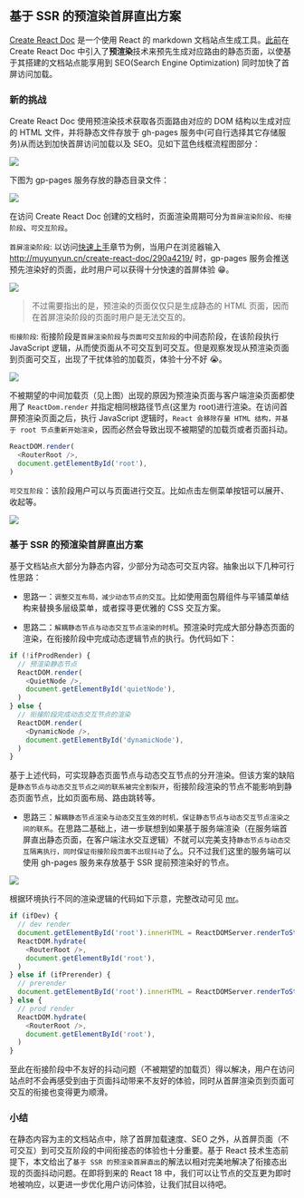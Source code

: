 <!--
abbrlink: g3v1c5bq
-->

## 基于 SSR 的预渲染首屏直出方案

[Create React Doc](https://github.com/MuYunyun/create-react-doc) 是一个使用 React 的 markdown 文档站点生成工具。[此前](http://muyunyun.cn/blog/ettzfags/)在 Create React Doc 中引入了**预渲染**技术来预先生成对应路由的静态页面，以使基于其搭建的文档站点能享用到 SEO(Search Engine Optimization) 同时加快了首屏访问加载。

### 新的挑战

Create React Doc 使用预渲染技术获取各页面路由对应的 DOM 结构以生成对应的 HTML 文件，并将静态文件存放于 gh-pages 服务中(可自行选择其它存储服务)从而达到加快首屏访问加载以及 SEO。见如下蓝色线框流程图部分：

![](http://with.muyunyun.cn/4f6fa055a7c5577eee39cafcdb53bfad.jpg-400)

下图为 gp-pages 服务存放的静态目录文件：

![](http://with.muyunyun.cn/4eaf5b05769b838bbe470176cf22e246.jpg-400)

在访问 Create React Doc 创建的文档时，页面渲染周期可分为`首屏渲染阶段`、`衔接阶段`、`可交互阶段`。

`首屏渲染阶段`: 以访问[快速上手](http://muyunyun.cn/create-react-doc/290a4219/)章节为例，当用户在浏览器输入 http://muyunyun.cn/create-react-doc/290a4219/ 时，gp-pages 服务会推送预先渲染好的页面，此时用户可以获得十分快速的首屏体验 😁。

![](http://with.muyunyun.cn/29a0df7a6788a1781c87d6bf4a35deae.jpg-400)

> 不过需要指出的是，预渲染的页面仅仅只是生成静态的 HTML 页面，因而在首屏渲染阶段的页面时用户是无法交互的。

`衔接阶段`: 衔接阶段是`首屏渲染阶段`与`页面可交互阶段`的中间态阶段，在该阶段执行 JavaScript 逻辑，从而使页面从不可交互到可交互。但是观察发现从预渲染页面到页面可交互，出现了干扰体验的加载页，体验十分不好 😭。

![](http://with.muyunyun.cn/56d89fdc818925754251729e0b61ba2c.jpg-400)

不被期望的中间加载页（见上图）出现的原因为预渲染页面与客户端渲染页面都使用了 `ReactDom.render` 并指定相同根路径节点(这里为 root)进行渲染。在访问首屏预渲染页面之后，执行 JavaScript 逻辑时，`React 会移除存量 HTML 结构，并基于 root 节点重新开始渲染`，因而必然会导致出现不被期望的加载页或者页面抖动。

```js
ReactDOM.render(
  <RouterRoot />,
  document.getElementById('root'),
)
```

`可交互阶段`：该阶段用户可以与页面进行交互。比如点击左侧菜单按钮可以展开、收起等。

![](http://with.muyunyun.cn/35a856670eb3f676f37a558e2be0d093.jpg-400)

### 基于 SSR 的预渲染首屏直出方案

基于文档站点大部分为静态内容，少部分为动态可交互内容。抽象出以下几种可行性思路：

* 思路一：`调整交互布局，减少动态节点的交互`。比如使用面包屑组件与平铺菜单结构来替换多层级菜单，或者探寻更优雅的 CSS 交互方案。

* 思路二：`解耦静态节点与动态交互节点渲染的时机`。预渲染时完成大部分静态页面的渲染，在衔接阶段中完成动态逻辑节点的执行。伪代码如下：

```js
if (!ifProdRender) {
  // 预渲染静态节点
  ReactDOM.render(
    <QuietNode />,
    document.getElementById('quietNode'),
  )
} else {
  // 衔接阶段完成动态交互节点的渲染
  ReactDOM.render(
    <DynamicNode />,
    document.getElementById('dynamicNode'),
  )
}
```

基于上述代码，可实现静态页面节点与动态交互节点的分开渲染。但该方案的缺陷是`静态节点与动态交互节点之间的联系被完全割裂开`，衔接阶段渲染的节点不能影响到静态页面节点，比如页面布局、路由跳转等。

* 思路三：`解耦静态节点渲染与动态交互生效的时机，保证静态节点与动态交互节点渲染之间的联系`。在思路二基础上，进一步联想到如果基于服务端渲染（在服务端首屏直出静态页面，在客户端注水交互逻辑）不就可以完美支持`静态节点与动态交互隔离执行，同时保证衔接阶段页面不出现抖动`了么。只不过我们这里的服务端可以使用 gh-pages 服务来存放基于 SSR 提前预渲染好的节点。

![](http://with.muyunyun.cn/b83d4505777794eb21251f15272e8d4b.jpg-400)

根据环境执行不同的渲染逻辑的代码如下示意，完整改动可见 [mr](https://github.com/MuYunyun/create-react-doc/pull/240/files)。

```js
if (ifDev) {
  // dev render
  document.getElementById('root').innerHTML = ReactDOMServer.renderToString(<RouterRoot />)
  ReactDOM.hydrate(
    <RouterRoot />,
    document.getElementById('root'),
  )
} else if (ifPrerender) {
  // prerender
  document.getElementById('root').innerHTML = ReactDOMServer.renderToString(<RouterRoot />)
} else {
  // prod render
  ReactDOM.hydrate(
    <RouterRoot />,
    document.getElementById('root'),
  )
}
```

至此在衔接阶段中不友好的抖动问题（不被期望的加载页）得以解决，用户在访问站点时不会再感受到由于页面抖动带来不友好的体验，同时从首屏渲染页到页面可交互的衔接也变得更为顺滑。

### 小结

在静态内容为主的文档站点中，除了首屏加载速度、SEO 之外，从首屏页面（不可交互）到可交互阶段的中间衔接态的体验也十分重要。基于 React 技术生态前提下，本文给出了`基于 SSR 的预渲染首屏直出`的解法以相对完美地解决了衔接态出现的页面抖动问题。在即将到来的 React 18 中，我们可以让节点的交互更为即时地被响应，以更进一步优化用户访问体验，让我们拭目以待吧。
